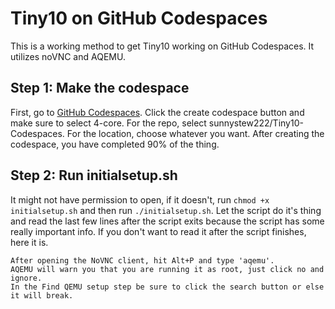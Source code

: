 # Tiny10 on GitHub Codespaces
This is a working method to get Tiny10 working on GitHub Codespaces. It utilizes noVNC and AQEMU.
## Step 1: Make the codespace
First, go to [GitHub Codespaces](https://github.com/codespaces). Click the create codespace button and make sure to select 4-core. For the repo, select sunnystew222/Tiny10-Codespaces. For the location, choose whatever you want. After creating the codespace, you have completed 90% of the thing.

## Step 2: Run initialsetup.sh
It might not have permission to open, if it doesn't, run `chmod +x initialsetup.sh` and then run `./initialsetup.sh`. Let the script do it's thing and read the last few lines after the script exits because the script has some really important info. If you don't want to read it after the script finishes, here it is.

```
After opening the NoVNC client, hit Alt+P and type 'aqemu'.
AQEMU will warn you that you are running it as root, just click no and ignore.
In the Find QEMU setup step be sure to click the search button or else it will break.
```